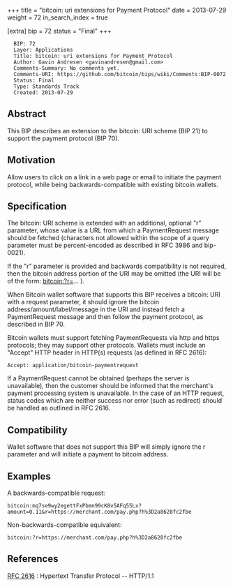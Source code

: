 +++
title = "bitcoin: uri extensions for Payment Protocol"
date = 2013-07-29
weight = 72
in_search_index = true

[extra]
bip = 72
status = "Final"
+++

      BIP: 72
      Layer: Applications
      Title: bitcoin: uri extensions for Payment Protocol
      Author: Gavin Andresen <gavinandresen@gmail.com>
      Comments-Summary: No comments yet.
      Comments-URI: https://github.com/bitcoin/bips/wiki/Comments:BIP-0072
      Status: Final
      Type: Standards Track
      Created: 2013-07-29

## Abstract

This BIP describes an extension to the bitcoin: URI scheme (BIP 21) to
support the payment protocol (BIP 70).

## Motivation

Allow users to click on a link in a web page or email to initiate the
payment protocol, while being backwards-compatible with existing bitcoin
wallets.

## Specification

The bitcoin: URI scheme is extended with an additional, optional \"r\"
parameter, whose value is a URL from which a PaymentRequest message
should be fetched (characters not allowed within the scope of a query
parameter must be percent-encoded as described in RFC 3986 and
bip-0021).

If the \"r\" parameter is provided and backwards compatibility is not
required, then the bitcoin address portion of the URI may be omitted
(the URI will be of the form: <bitcoin:?r=>\... ).

When Bitcoin wallet software that supports this BIP receives a bitcoin:
URI with a request parameter, it should ignore the bitcoin
address/amount/label/message in the URI and instead fetch a
PaymentRequest message and then follow the payment protocol, as
described in BIP 70.

Bitcoin wallets must support fetching PaymentRequests via http and https
protocols; they may support other protocols. Wallets must include an
\"Accept\" HTTP header in HTTP(s) requests (as defined in RFC 2616):

    Accept: application/bitcoin-paymentrequest

If a PaymentRequest cannot be obtained (perhaps the server is
unavailable), then the customer should be informed that the merchant\'s
payment processing system is unavailable. In the case of an HTTP
request, status codes which are neither success nor error (such as
redirect) should be handled as outlined in RFC 2616.

## Compatibility

Wallet software that does not support this BIP will simply ignore the r
parameter and will initiate a payment to bitcoin address.

## Examples

A backwards-compatible request:

    bitcoin:mq7se9wy2egettFxPbmn99cK8v5AFq55Lx?amount=0.11&r=https://merchant.com/pay.php?h%3D2a8628fc2fbe

Non-backwards-compatible equivalent:

    bitcoin:?r=https://merchant.com/pay.php?h%3D2a8628fc2fbe

## References

[RFC 2616](http://www.w3.org/Protocols/rfc2616/rfc2616.html "wikilink")
: Hypertext Transfer Protocol \-- HTTP/1.1
